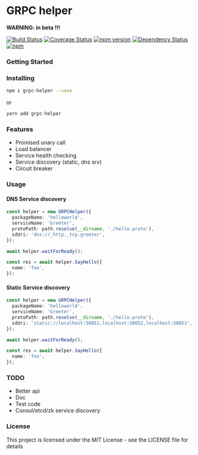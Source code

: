 # GRPC helper

**WARNING: in beta !!!**

[![Build Status](https://travis-ci.org/xizhibei/grpc-helper.svg?branch=master&style=flat)](https://travis-ci.org/xizhibei/grpc-helper)
[![Coverage Status](https://coveralls.io/repos/github/xizhibei/grpc-helper/badge.svg?branch=master)](https://coveralls.io/github/xizhibei/grpc-helper?branch=master)
[![npm version](https://badge.fury.io/js/grpc-helper.svg?style=flat)](http://badge.fury.io/js/grpc-helper)
[![Dependency Status](https://img.shields.io/david/xizhibei/grpc-helper.svg?style=flat)](https://david-dm.org/xizhibei/grpc-helper)
[![npm](https://img.shields.io/npm/l/grpc-helper.svg)](https://github.com/xizhibei/grpc-helper/blob/master/LICENSE)

### Getting Started

### Installing

```bash
npm i grpc-helper --save
```
or

```bash
yarn add grpc-helper
```

### Features

- Promised unary call
- Load balancer
- Service health checking
- Service discovery (static, dns srv)
- Circuit breaker

### Usage

#### DNS Service discovery
```ts
const helper = new GRPCHelper({
  packageName: 'helloworld',
  serviceName: 'Greeter',
  protoPath: path.resolve(__dirname, './hello.proto'),
  sdUri: 'dns://_http._tcp.greeter',
});

await helper.waitForReady();

const res = await helper.SayHello({
  name: 'foo',
});
```

#### Static Service discovery
```ts
const helper = new GRPCHelper({
  packageName: 'helloworld',
  serviceName: 'Greeter',
  protoPath: path.resolve(__dirname, './hello.proto'),
  sdUri: 'static://localhost:50051,localhost:50052,localhost:50053',
});

await helper.waitForReady();

const res = await helper.SayHello({
  name: 'foo',
});
```

### TODO
- Better api
- Doc
- Test code
- Consul/etcd/zk service discovery


### License
This project is licensed under the MIT License - see the LICENSE file for details
